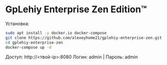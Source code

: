 # GpLehiy Enterprise Zen Edition™

Установка:
```bash
sudo apt install -y docker.io docker-compose
git clone https://github.com/alexeyhome21/gplehiy-enterprise-zen.git
cd gplehiy-enterprise-zen
docker-compose up -d
```

Доступ: http://<твой-ip>:8080
Логин: admin | Пароль: admin